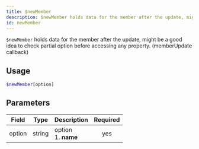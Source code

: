 ```yaml
---
title: $newMember 
description: $newMember holds data for the member after the update, might be a good idea to check partial option before accessing any property. (memberUpdate callback)
id: newMember
---
```


`$newMember` holds data for the member after the update, might be a good idea to check partial option before accessing any property. (memberUpdate callback)

## Usage

```php
$newMember[option]
```

## Parameters 


| Field     | Type    | Description                                        | Required |
|-----------|---------|----------------------------------------------------| :------: |
| option    | string  | option <br /> 1. **name**                            | yes      |
